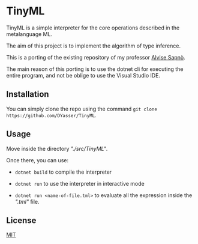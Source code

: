 # TinyML
TinyML is a simple interpreter for the core operations described in the metalanguage ML.

The aim of this project is to implement the algorithm of type inference.

This is a porting of the existing repository of my professor [Alvise Sapnò](https://github.com/alvisespano/FL-unipd-2021-22).

The main reason of this porting is to use the dotnet cli for executing the entire program, and not be oblige to use the Visual Studio IDE.

## Installation
You can simply clone the repo using the command `git clone https://github.com/DYasser/TinyML`.

## Usage
Move inside the directory *"./src/TinyML"*.

Once there, you can use:

* `dotnet build` to compile the interpreter

* `dotnet run` to use the interpreter in interactive mode

* `dotnet run <name-of-file.tml>` to evaluate all the expression inside the *".tml"* file.

## License
[MIT](https://choosealicense.com/licenses/mit/)
